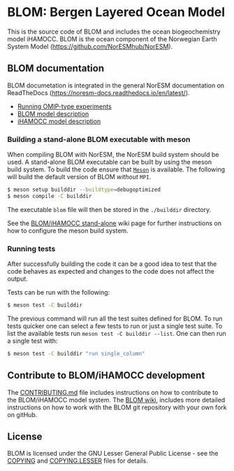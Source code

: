 # BLOM: Bergen Layered Ocean Model

This is the source code of BLOM and includes the ocean biogeochemistry
model iHAMOCC. BLOM is the ocean component of the Norwegian Earth System
Model (<https://github.com/NorESMhub/NorESM>).

## BLOM documentation

BLOM documetation is integrated in the general NorESM documentation on ReadTheDocs (<https://noresm-docs.readthedocs.io/en/latest/>).
- [Running OMIP-type experiments](https://noresm-docs.readthedocs.io/en/latest/configurations/omips.html#blom)
- [BLOM model description](https://noresm-docs.readthedocs.io/en/latest/model-description/ocn_model.html)
- [iHAMOCC model description](https://noresm-docs.readthedocs.io/en/latest/model-description/ocn_model.html)

### Building a stand-alone BLOM executable with meson
When compiling BLOM with NorESM, the NorESM build system should be used. A stand-alone
BLOM executable can be built by using the meson build system.
To build the code ensure that [`Meson`](https://mesonbuild.com/) is available.
The following will build the default version of BLOM _without_ `MPI`.

```bash
$ meson setup builddir --buildtype=debugoptimized
$ meson compile -C builddir
```

The executable `blom` file will then be stored in the `./builddir` directory.

See the [BLOM/iHAMOCC stand-alone](https://github.com/NorESMhub/BLOM/wiki/Run-BLOM-iHAMOCC-stand-alone)
wiki page for further instructions on how to configure the meson build system.

### Running tests
After successfully building the code it can be a good idea to test that the code
behaves as expected and changes to the code does not affect the output.

Tests can be run with the following:

```bash
$ meson test -C builddir
```

The previous command will run all the test suites defined for BLOM. To run tests
quicker one can select a few tests to run or just a single test suite. To list
the available tests run `meson test -C builddir --list`. One can then run a
single test with:

```bash
$ meson test -C builddir "run single_column"
```

## Contribute to BLOM/iHAMOCC development

The [CONTRIBUTING.md](CONTRIBUTING.md) file includes instructions on how to contribute
to the BLOM/iHAMOCC model system. The [BLOM wiki](https://github.com/NorESMhub/BLOM/wiki), 
includes more detailed instructions on how to work with the BLOM git repository with your
own fork on gitHub.

## License

BLOM is licensed under the GNU Lesser General Public License - see the
[COPYING](COPYING) and [COPYING.LESSER](COPYING.LESSER) files for
details.
